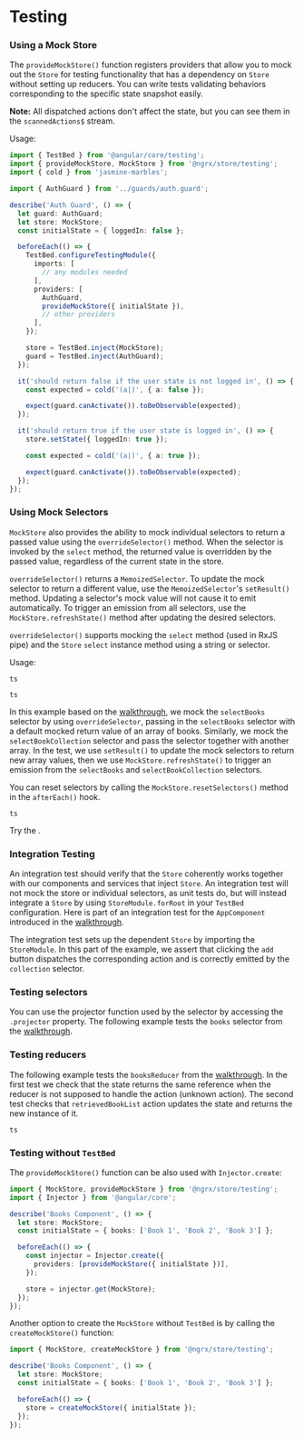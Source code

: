 # Testing

### Using a Mock Store

The `provideMockStore()` function registers providers that allow you to mock out the `Store` for testing functionality that has a dependency on `Store` without setting up reducers.
You can write tests validating behaviors corresponding to the specific state snapshot easily.

<ngrx-docs-alert type="help">

**Note:** All dispatched actions don't affect the state, but you can see them in the `scannedActions$` stream.

</ngrx-docs-alert>

Usage:

<ngrx-code-example header="auth.guard.spec.ts">

```ts
import { TestBed } from '@angular/core/testing';
import { provideMockStore, MockStore } from '@ngrx/store/testing';
import { cold } from 'jasmine-marbles';

import { AuthGuard } from '../guards/auth.guard';

describe('Auth Guard', () => {
  let guard: AuthGuard;
  let store: MockStore;
  const initialState = { loggedIn: false };

  beforeEach(() => {
    TestBed.configureTestingModule({
      imports: [
        // any modules needed
      ],
      providers: [
        AuthGuard,
        provideMockStore({ initialState }),
        // other providers
      ],
    });

    store = TestBed.inject(MockStore);
    guard = TestBed.inject(AuthGuard);
  });

  it('should return false if the user state is not logged in', () => {
    const expected = cold('(a|)', { a: false });

    expect(guard.canActivate()).toBeObservable(expected);
  });

  it('should return true if the user state is logged in', () => {
    store.setState({ loggedIn: true });

    const expected = cold('(a|)', { a: true });

    expect(guard.canActivate()).toBeObservable(expected);
  });
});
```

</ngrx-code-example>

### Using Mock Selectors

`MockStore` also provides the ability to mock individual selectors to return a passed value using the `overrideSelector()` method. When the selector is invoked by the `select` method, the returned value is overridden by the passed value, regardless of the current state in the store.

`overrideSelector()` returns a `MemoizedSelector`. To update the mock selector to return a different value, use the `MemoizedSelector`'s `setResult()` method. Updating a selector's mock value will not cause it to emit automatically. To trigger an emission from all selectors, use the `MockStore.refreshState()` method after updating the desired selectors.

`overrideSelector()` supports mocking the `select` method (used in RxJS pipe) and the `Store` `select` instance method using a string or selector.

Usage:

<ngrx-code-example header="src/app/state/books.selectors.ts" path="testing-store/src/app/state/books.selectors.ts">

`ts`

</ngrx-code-example>

<ngrx-code-example header="src/app/app.component.spec.ts (Using Mock Selectors) " path="store-walkthrough/src/app/tests/app.component.1.spec.ts" region="mockSelector">

`ts`

</ngrx-code-example>

In this example based on the [walkthrough](guide/store/walkthrough), we mock the `selectBooks` selector by using `overrideSelector`, passing in the `selectBooks` selector with a default mocked return value of an array of books. Similarly, we mock the `selectBookCollection` selector and pass the selector together with another array. In the test, we use `setResult()` to update the mock selectors to return new array values, then we use `MockStore.refreshState()` to trigger an emission from the `selectBooks` and `selectBookCollection` selectors.

You can reset selectors by calling the `MockStore.resetSelectors()` method in the `afterEach()` hook.

<ngrx-code-example header="src/app/app.component.spec.ts (Reset Mock Selector) " path="store-walkthrough/src/app/tests/app.component.1.spec.ts" region="resetMockSelector">

`ts`

</ngrx-code-example>

Try the <ngrx-docs-stackblitz name="testing-store"></ngrx-docs-stackblitz>.

### Integration Testing

An integration test should verify that the `Store` coherently works together with our components and services that inject `Store`. An integration test will not mock the store or individual selectors, as unit tests do, but will instead integrate a `Store` by using `StoreModule.forRoot` in your `TestBed` configuration. Here is part of an integration test for the `AppComponent` introduced in the [walkthrough](guide/store/walkthrough).

<ngrx-code-example header="src/app/tests/integration.spec.ts (Integrate Store)" path="store-walkthrough/src/app/tests/integration.spec.ts" region="integrate">
</ngrx-code-example>

The integration test sets up the dependent `Store` by importing the `StoreModule`. In this part of the example, we assert that clicking the `add` button dispatches the corresponding action and is correctly emitted by the `collection` selector.

<ngrx-code-example header="src/app/tests/integration.spec.ts (addButton Test)" path="store-walkthrough/src/app/tests/integration.spec.ts" region="addTest">
</ngrx-code-example>

### Testing selectors

You can use the projector function used by the selector by accessing the `.projector` property. The following example tests the `books` selector from the [walkthrough](guide/store/walkthrough).

<ngrx-code-example header="src/app/state/books.selectors.spec.ts" path="testing-store/src/app/state/books.selectors.spec.ts">
</ngrx-code-example>

### Testing reducers

The following example tests the `booksReducer` from the [walkthrough](guide/store/walkthrough). In the first test we check that the state returns the same reference when the reducer is not supposed to handle the action (unknown action). The second test checks that `retrievedBookList` action updates the state and returns the new instance of it.

<ngrx-code-example header="src/app/state/books.reducer.spec.ts" path="testing-store/src/app/state/books.reducer.spec.ts">

`ts`

</ngrx-code-example>

### Testing without `TestBed`

The `provideMockStore()` function can be also used with `Injector.create`:

<ngrx-code-example header="books.component.spec.ts">

```ts
import { MockStore, provideMockStore } from '@ngrx/store/testing';
import { Injector } from '@angular/core';

describe('Books Component', () => {
  let store: MockStore;
  const initialState = { books: ['Book 1', 'Book 2', 'Book 3'] };

  beforeEach(() => {
    const injector = Injector.create({
      providers: [provideMockStore({ initialState })],
    });

    store = injector.get(MockStore);
  });
});
```

</ngrx-code-example>

Another option to create the `MockStore` without `TestBed` is by calling the `createMockStore()` function:

<ngrx-code-example header="books.component.spec.ts">

```ts
import { MockStore, createMockStore } from '@ngrx/store/testing';

describe('Books Component', () => {
  let store: MockStore;
  const initialState = { books: ['Book 1', 'Book 2', 'Book 3'] };

  beforeEach(() => {
    store = createMockStore({ initialState });
  });
});
```

</ngrx-code-example>
